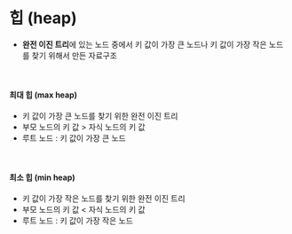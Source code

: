 # 힙 (heap)

* **완전 이진 트리**에 있는 노드 중에서 키 값이 가장 큰 노드나 키 값이 가장 작은 노드를 찾기 위해서 만든 자료구조

<br>

#### 최대 힙 (max heap)

* 키 값이 가장 큰 노드를 찾기 위한 완전 이진 트리
* 부모 노드의 키 값 > 자식 노드의 키 값
* 루트 노드 : 키 값이 가장 큰 노드

<br>

#### 최소 힙 (min heap)

* 키 값이 가장 작은 노드를 찾기 위한 완전 이진 트리
* 부모 노드의 키 값 < 자식 노드의 키 값
* 루트 노드 : 키 값이 가장 작은 노드

